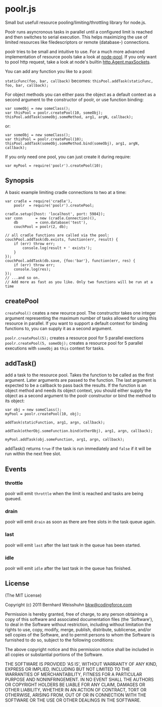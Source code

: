 # poolr.js

  Small but usefull resource pooling/limiting/throttling library for node.js.

  Poolr runs asyncronous tasks in parallel until a configured limit is
  reached and then switches to serial execution.
  This helps maximizing the use of limited resources like filedescriptors
  or remote (database-) connections.

  poolr tries to be small and intuitive to use. For a much more advanced
  implementation of resource pools take a look at
  [node-pool](https://github.com/coopernurse/node-pool).
  If you only want to pool http request, take a look at node's
  builtin [http.Agent.maxSockets](http://nodejs.org/docs/v0.4.0/api/http.html#agent.maxSockets).

  You can add any function you like to a pool:

  `staticFunc(foo, bar, callback)` becomes:
  `thisPool.addTask(staticFunc, foo, bar, callback);`

  For object methods you can either pass the object as a default context as a
  second argument to the constructor of poolr, or use function binding:

    var someObj = new someClass();
    var thisPool = poolr.createPool(10, someObj);
    thisPool.addTask(someObj.someMethod, arg1, argN, callback);

  or:

    var someObj = new someClass();
    var thisPool = poolr.createPool(10);
    thisPool.addTask(someObj.someMethod.bind(someObj), arg1, argN, callback);

  
  If you only need one pool, you can just create it during require:

    var myPool = require('poolr').createPool(10);

## Synopsis

A basic example limiting cradle connections to two at a time:

    var cradle = require('cradle'),
        poolr  = require('poolr').createPool;

    cradle.setup({host: 'localhost', port: 5984});
    var conn      = new (cradle.Connection)(),
        db        = conn.database('test'),
        couchPool = poolr(2, db);

    // all cradle functions are called via the pool:
    couchPool.addTask(db.exists, function(err, result) {
        if (err) throw err;
            console.log(result + ' exists');
        }
    });
    couchPool.addTask(db.save, {foo:'bar'}, function(err, res) {
        if (err) throw err;
        console.log(res);
    });
    // ...and so on.
    // Add more as fast as you like. Only two functions will be run at a time


## createPool

`createPool()` ceates a new reource pool. The constructor takes one integer
argument representing the maximum number of tasks allowed for using this
resource in parallel.
If you want to support a default context for binding functions to, you can
supply it as a second argument.

  `poolr.createPool(5);` creates a resource pool for 5 parallel exections
  `poolr.createPool(5, someObj);` creates a resource pool for 5 parallel
  executions with `someObj` as `this` context for tasks.


## addTask()

add a task to the resource pool. Takes the function to be called as the
first argument. Later arguments are passed to the function.
The last argument is expected to be a callback to pass back the results.
If the function is an object method and needs its object context, you
should either supply the object as a second argument to the poolr constructor
or bind the method to its object:

    var obj = new someClass();
    myPool = poolr.createPool(10, obj);

    addTask(staticFunction, arg1, argn, callback);

    addTask(otherObj.someFunction.bind(otherObj), arg1, argn, callback);

    myPool.addTask(obj.someFunction, arg1, argn, callback);

addTask() returns `true` if the task is run immediately and `false` if
it will be run within the next free slot.

## Events

### throttle

poolr will emit `throttle` when the limit is reached and tasks are being
queued.

### drain

poolr will emit `drain` as soon as there are free slots in the task queue
again.

### last

poolr will emit `last` after the last task in the queue has been started.

### idle

poolr will emit `idle` after the last task in the queue has finished.


## License

(The MIT License)

Copyright (c) 2011 Bernhard Weisshuhn <bkw@codingforce.com>

Permission is hereby granted, free of charge, to any person obtaining
a copy of this software and associated documentation files (the
'Software'), to deal in the Software without restriction, including
without limitation the rights to use, copy, modify, merge, publish,
distribute, sublicense, and/or sell copies of the Software, and to
permit persons to whom the Software is furnished to do so, subject to
the following conditions:

The above copyright notice and this permission notice shall be
included in all copies or substantial portions of the Software.

THE SOFTWARE IS PROVIDED 'AS IS', WITHOUT WARRANTY OF ANY KIND,
EXPRESS OR IMPLIED, INCLUDING BUT NOT LIMITED TO THE WARRANTIES OF
MERCHANTABILITY, FITNESS FOR A PARTICULAR PURPOSE AND NONINFRINGEMENT.
IN NO EVENT SHALL THE AUTHORS OR COPYRIGHT HOLDERS BE LIABLE FOR ANY
CLAIM, DAMAGES OR OTHER LIABILITY, WHETHER IN AN ACTION OF CONTRACT,
TORT OR OTHERWISE, ARISING FROM, OUT OF OR IN CONNECTION WITH THE
SOFTWARE OR THE USE OR OTHER DEALINGS IN THE SOFTWARE.

